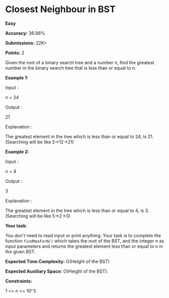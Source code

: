 # Closest Neighbour in BST

**Easy**

**Accuracy:** 36.98%

**Submissions:** 22K+

**Points:** 2

Given the root of a binary search tree and a number n, find the greatest number in the binary search tree that is less than or equal to n. 

**Example 1:**

Input : 

n = 24

Output : 

21

Explanation : 

The greatest element in the tree which is less than or equal to 24, is 21. (Searching will be like 5->12->21)

**Example 2:**

Input : 

n = 4

Output : 

3

Explanation : 

The greatest element in the tree which is less than or equal to 4, is 3. (Searching will be like 5->2->3)

**Your task:**

You don't need to read input or print anything. Your task is to complete the function `findMaxForN()` which takes the root of the BST, and the integer n as input parameters and returns the greatest element less than or equal to n in the given BST.

**Expected Time Complexity:** O(Height of the BST)

**Expected Auxiliary Space:** O(Height of the BST).

**Constraints:**

1 <= n <= 10^3
